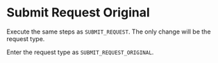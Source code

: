 # Submit Request Original

Execute the same steps as `SUBMIT_REQUEST`. The only change will be the request type.

Enter the request type as `SUBMIT_REQUEST_ORIGINAL`.
